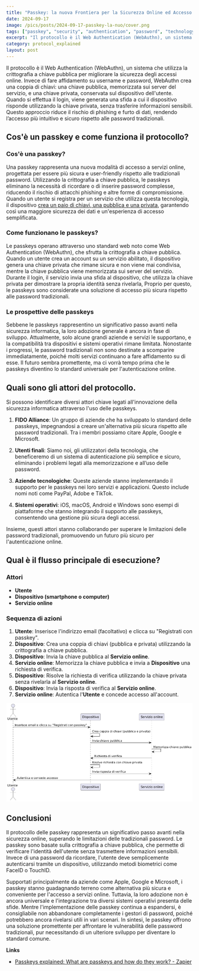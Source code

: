 ```yaml
---
title: "Passkey: la nuova Frontiera per la Sicurezza Online ed Accesso ai Servizi"
date: 2024-09-17
image: /pics/posts/2024-09-17-passkey-la-nuo/cover.png
tags: ["passkey", "security", "authentication", "password", "technology"]
excerpt: "Il protocollo è il Web Authentication (WebAuthn), un sistema che utilizza la crittografia a chiave pubblica per migliorare la sicurezza degli accessi online. Invece di fare affidamento su..."
category: protocol_explained
layout: post
---
```



Il protocollo è il Web Authentication (WebAuthn), un sistema che utilizza la crittografia a chiave pubblica per migliorare la sicurezza degli accessi online. Invece di fare affidamento su username e password, WebAuthn crea una coppia di chiavi: una chiave pubblica, memorizzata sui server del servizio, e una chiave privata, conservata sul dispositivo dell'utente. Quando si effettua il login, viene generata una sfida a cui il dispositivo risponde utilizzando la chiave privata, senza trasferire informazioni sensibili. Questo approccio riduce il rischio di phishing e furto di dati, rendendo l’accesso più intuitivo e sicuro rispetto alle password tradizionali.

Cos'è un passkey e come funziona il protocollo?
--------

### Cos'è una passkey?

Una passkey rappresenta una nuova modalità di accesso a servizi online, progettata per essere più sicura e user-friendly rispetto alle tradizionali password. Utilizzando la crittografia a chiave pubblica, le passkeys eliminano la necessità di ricordare o di inserire password complesse, riducendo il rischio di attacchi phishing e altre forme di compromissione. Quando un utente si registra per un servizio che utilizza questa tecnologia, il dispositivo [crea un paio di chiavi, una pubblica e una privata](/articoli/dalla-cifratura-simmetrica-alla-crittografia-a-chiave-pubblica/), garantendo così una maggiore sicurezza dei dati e un'esperienza di accesso semplificata.

### Come funzionano le passkeys?

Le passkeys operano attraverso uno standard web noto come Web Authentication (WebAuthn), che sfrutta la crittografia a chiave pubblica. Quando un utente crea un account su un servizio abilitato, il dispositivo genera una chiave privata che rimane sicura e non viene mai condivisa, mentre la chiave pubblica viene memorizzata sui server del servizio. Durante il login, il servizio invia una sfida al dispositivo, che utilizza la chiave privata per dimostrare la propria identità senza rivelarla, Proprio per questo, le passkeys sono considerate una soluzione di accesso più sicura rispetto alle password tradizionali.

### Le prospettive delle passkeys

Sebbene le passkeys rappresentino un significativo passo avanti nella sicurezza informatica, la loro adozione generale è ancora in fase di sviluppo. Attualmente, solo alcune grandi aziende e servizi le supportano, e la compatibilità tra dispositivi e sistemi operativi rimane limitata. Nonostante i progressi, le password tradizionali non sono destinate a scomparire immediatamente, poiché molti servizi continuano a fare affidamento su di esse. Il futuro sembra promettente, ma ci vorrà tempo prima che le passkeys diventino lo standard universale per l'autenticazione online.


Quali sono gli attori del protocollo.
--------

Si possono identificare diversi attori chiave legati all'innovazione della sicurezza informatica attraverso l'uso delle passkeys.

1. **FIDO Alliance**: Un gruppo di aziende che ha sviluppato lo standard delle passkeys, impegnandosi a creare un'alternativa più sicura rispetto alle password tradizionali. Tra i membri possiamo citare Apple, Google e Microsoft.

2. **Utenti finali**: Siamo noi, gli utilizzatori della tecnologia, che beneficeremo di un sistema di autenticazione più semplice e sicuro, eliminando i problemi legati alla memorizzazione e all’uso delle password.

3. **Aziende tecnologiche**: Queste aziende stanno implementando il supporto per le passkeys nei loro servizi e applicazioni. Questo include nomi noti come PayPal, Adobe e TikTok.

4. **Sistemi operativi**: iOS, macOS, Android e Windows sono esempi di piattaforme che stanno integrando il supporto alle passkeys, consentendo una gestione più sicura degli accessi.

Insieme, questi attori stanno collaborando per superare le limitazioni delle password tradizionali, promuovendo un futuro più sicuro per l'autenticazione online.

Qual è il flusso principale di esecuzione?
--------

### Attori
- **Utente**
- **Dispositivo (smartphone o computer)**
- **Servizio online**

### Sequenza di azioni
1. **Utente**: Inserisce l'indirizzo email (facoltativo) e clicca su "Registrati con passkey".
2. **Dispositivo**: Crea una coppia di chiavi (pubblica e privata) utilizzando la crittografia a chiave pubblica.
3. **Dispositivo**: Invia la chiave pubblica al **Servizio online**.
4. **Servizio online**: Memorizza la chiave pubblica e invia a **Dispositivo** una richiesta di verifica.
5. **Dispositivo**: Risolve la richiesta di verifica utilizzando la chiave privata senza rivelarla al **Servizio online**.
6. **Dispositivo**: Invia la risposta di verifica al **Servizio online**.
7. **Servizio online**: Autentica l'**Utente** e concede accesso all'account.

![uml](/pics/posts/2024-09-17-passkey-la-nuo/uml-1.png)



Conclusioni
--------

Il protocollo delle passkey rappresenta un significativo passo avanti nella sicurezza online, superando le limitazioni delle tradizionali password. Le passkey sono basate sulla crittografia a chiave pubblica, che permette di verificare l'identità dell'utente senza trasmettere informazioni sensibili. Invece di una password da ricordare, l'utente deve semplicemente autenticarsi tramite un dispositivo, utilizzando metodi biometrici come FaceID o TouchID.

Supportati principalmente da aziende come Apple, Google e Microsoft, i passkey stanno guadagnando terreno come alternativa più sicura e conveniente per l'accesso a servizi online. Tuttavia, la loro adozione non è ancora universale e l'integrazione tra diversi sistemi operativi presenta delle sfide. Mentre l'implementazione delle passkey continua a espandersi, è consigliabile non abbandonare completamente i gestori di password, poiché potrebbero ancora rivelarsi utili in vari scenari. In sintesi, le passkey offrono una soluzione promettente per affrontare le vulnerabilità delle password tradizionali, pur necessitando di un ulteriore sviluppo per diventare lo standard comune.




**Links**


- [Passkeys explained: What are passkeys and how do they work? - Zapier](https://zapier.com/blog/what-is-a-passkey/)